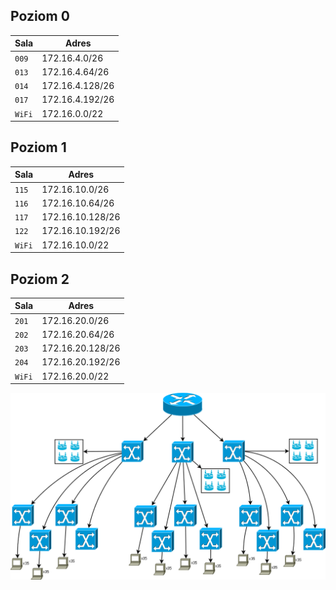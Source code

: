Poziom 0
-------------------------
|Sala   |Adres           |
|-------|----------------|
|``009``|172.16.4.0/26   |
|``013``|172.16.4.64/26  |
|``014``|172.16.4.128/26 |
|``017``|172.16.4.192/26 |
|``WiFi``|172.16.0.0/22  |

Poziom 1
-------------------------
|Sala   |Adres           |
|-------|----------------|
|``115``|172.16.10.0/26   |
|``116``|172.16.10.64/26  |
|``117``|172.16.10.128/26 |
|``122``|172.16.10.192/26 |
|``WiFi``|172.16.10.0/22  |

Poziom 2
-------------------------
|Sala   |Adres           |
|-------|----------------|
|``201``|172.16.20.0/26   |
|``202``|172.16.20.64/26  |
|``203``|172.16.20.128/26 |
|``204``|172.16.20.192/26 |
|``WiFi``|172.16.20.0/22  |

![Diagram](Diagram1.png)
